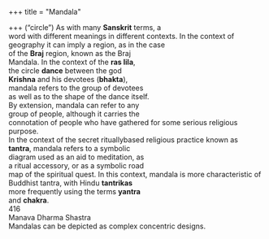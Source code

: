 +++
title = "Mandala"

+++
(“circle”) As with many **Sanskrit** terms, a  
word with different meanings in different contexts. In the context of geography it can imply a region, as in the case  
of the **Braj** region, known as the Braj  
Mandala. In the context of the **ras lila**,  
the circle **dance** between the god  
**Krishna** and his devotees (**bhakta**),  
mandala refers to the group of devotees  
as well as to the shape of the dance itself.  
By extension, mandala can refer to any  
group of people, although it carries the  
connotation of people who have gathered for some serious religious purpose.  
In the context of the secret rituallybased religious practice known as  
**tantra**, mandala refers to a symbolic  
diagram used as an aid to meditation, as  
a ritual accessory, or as a symbolic road  
map of the spiritual quest. In this context, mandala is more characteristic of  
Buddhist tantra, with Hindu **tantrikas**  
more frequently using the terms **yantra**  
and **chakra**.  
416  
Manava Dharma Shastra  
Mandalas can be depicted as complex concentric designs.